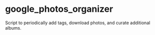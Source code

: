 # google_photos_organizer
Script to periodically add tags, download photos, and curate additional albums.
